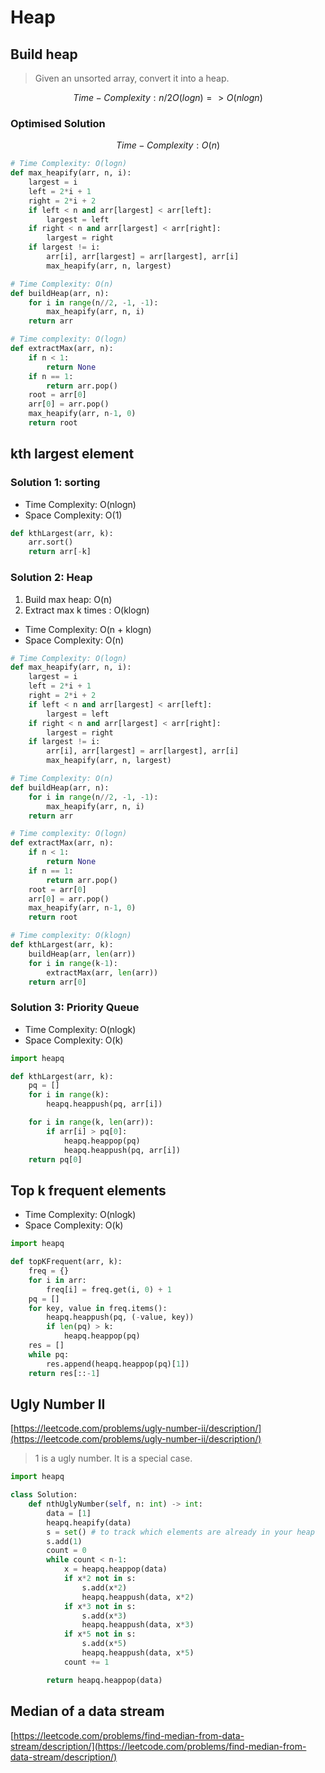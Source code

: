 # Heap

## Build heap

>Given an unsorted array, convert it into a heap.

$$ Time-Complexity: n/2 O(log n) => O(nlogn) $$

### Optimised Solution

$$ Time-Complexity: O(n) $$

```python
# Time Complexity: O(logn)
def max_heapify(arr, n, i):
    largest = i
    left = 2*i + 1
    right = 2*i + 2
    if left < n and arr[largest] < arr[left]:
        largest = left
    if right < n and arr[largest] < arr[right]:
        largest = right
    if largest != i:
        arr[i], arr[largest] = arr[largest], arr[i]
        max_heapify(arr, n, largest)

# Time Complexity: O(n)
def buildHeap(arr, n):
    for i in range(n//2, -1, -1):
        max_heapify(arr, n, i)
    return arr

# Time complexity: O(logn)
def extractMax(arr, n):
    if n < 1:
        return None
    if n == 1:
        return arr.pop()
    root = arr[0]
    arr[0] = arr.pop()
    max_heapify(arr, n-1, 0)
    return root
```

## kth largest element

### Solution 1: sorting
- Time Complexity: O(nlogn)
- Space Complexity: O(1)

```python
def kthLargest(arr, k):
    arr.sort()
    return arr[-k]
```

### Solution 2: Heap

1. Build max heap: O(n)
2. Extract max k times : O(klogn)

- Time Complexity: O(n + klogn) 
- Space Complexity: O(n)

```python
# Time Complexity: O(logn)
def max_heapify(arr, n, i):
    largest = i
    left = 2*i + 1
    right = 2*i + 2
    if left < n and arr[largest] < arr[left]:
        largest = left
    if right < n and arr[largest] < arr[right]:
        largest = right
    if largest != i:
        arr[i], arr[largest] = arr[largest], arr[i]
        max_heapify(arr, n, largest)

# Time Complexity: O(n)
def buildHeap(arr, n):
    for i in range(n//2, -1, -1):
        max_heapify(arr, n, i)
    return arr

# Time complexity: O(logn)
def extractMax(arr, n):
    if n < 1:
        return None
    if n == 1:
        return arr.pop()
    root = arr[0]
    arr[0] = arr.pop()
    max_heapify(arr, n-1, 0)
    return root

# Time complexity: O(klogn)
def kthLargest(arr, k):
    buildHeap(arr, len(arr))
    for i in range(k-1):
        extractMax(arr, len(arr))
    return arr[0]
```

### Solution 3: Priority Queue

- Time Complexity: O(nlogk)
- Space Complexity: O(k)

```python
import heapq

def kthLargest(arr, k):
    pq = []
    for i in range(k):
        heapq.heappush(pq, arr[i])

    for i in range(k, len(arr)):
        if arr[i] > pq[0]:
            heapq.heappop(pq)
            heapq.heappush(pq, arr[i])
    return pq[0]
```

## Top k frequent elements

- Time Complexity: O(nlogk)
- Space Complexity: O(k)

```python
import heapq

def topKFrequent(arr, k):
    freq = {}
    for i in arr:
        freq[i] = freq.get(i, 0) + 1
    pq = []
    for key, value in freq.items():
        heapq.heappush(pq, (-value, key))
        if len(pq) > k:
            heapq.heappop(pq)
    res = []
    while pq:
        res.append(heapq.heappop(pq)[1])
    return res[::-1]
```

## Ugly Number II
[https://leetcode.com/problems/ugly-number-ii/description/](https://leetcode.com/problems/ugly-number-ii/description/)

> 1 is a ugly number. It is a special case.

```python
import heapq

class Solution:
    def nthUglyNumber(self, n: int) -> int:
        data = [1]
        heapq.heapify(data)
        s = set() # to track which elements are already in your heap
        s.add(1)
        count = 0
        while count < n-1:
            x = heapq.heappop(data)
            if x*2 not in s:
                s.add(x*2)
                heapq.heappush(data, x*2)
            if x*3 not in s:
                s.add(x*3)
                heapq.heappush(data, x*3)
            if x*5 not in s:
                s.add(x*5)
                heapq.heappush(data, x*5)
            count += 1

        return heapq.heappop(data)    
```


## Median of a data stream

[https://leetcode.com/problems/find-median-from-data-stream/description/](https://leetcode.com/problems/find-median-from-data-stream/description/)

